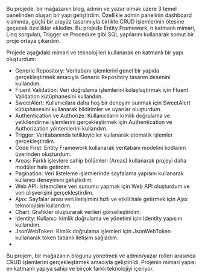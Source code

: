 Bu projede, bir mağazanın blog, admin ve yazar olmak üzere 3 temel panelinden oluşan bir yapı geliştirdim. Özellikle admin panelinin dashboard kısmında, güçlü bir arayüz tasarımıyla birlikte CRUD işlemlerinin ötesine geçecek özellikler ekledim. Bu projede Entity Framework, n katmanlı mimari, Linq sorguları, Trigger ve Procedure gibi SQL yapılarını kullanarak somut bir proje ortaya çıkardım.

Projede aşağıdaki mimari ve teknolojileri kullanarak en katmanlı bir yapı oluşturdum:

* Generic Repository: Veritabanı işlemlerini genel bir yapıda gerçekleştirmek amacıyla Generic Repository tasarım desenini kullandım.
* Fluent Validation: Veri doğrulama işlemlerini kolaylaştırmak için Fluent Validation kütüphanesini kullandım.
* SweetAlert: Kullanıcılara daha hoş bir deneyim sunmak için SweetAlert kütüphanesini kullanarak bildirimler ve uyarılar oluşturdum.
* Authentication ve Authorize: Kullanıcıların kimlik doğrulama ve yetkilendirme işlemlerini gerçekleştirmek için Authentication ve Authorization yöntemlerini kullandım.
* Trigger: Veritabanında tetikleyiciler kullanarak otomatik işlemler gerçekleştirdim.
* Code First: Entity Framework kullanarak veritabanı modelini kodlarım üzerinden oluşturdum.
* Areas: Farklı işlevlere sahip bölümleri (Areas) kullanarak projeyi daha modüler hale getirdim.
* Pagination: Veri listeleme işlemlerinde sayfalama yapısını kullanarak kullanıcı deneyimini geliştirdim.
* Web API: İstemcilere veri sunumu yapmak için Web API oluşturdum ve veri alışverişini gerçekleştirdim.
* Ajax: Sayfalar arası veri iletişimini hızlı ve etkili hale getirmek için Ajax teknolojisini kullandım.
* Chart: Grafikler oluşturarak verileri görselleştirdim.
* Identity: Kullanıcı kimlik doğrulama ve yönetimi için Identity yapısını kullandım.
* JsonWebToken: Kimlik doğrulama işlemleri için JsonWebToken kullanarak token tabanlı iletişim sağladım.
* 
Bu projem, bir mağazanın blogunu yönetmek ve admin/yazar rolleri arasında CRUD işlemlerini gerçekleştirmek amacıyla geliştirildi. Projenin mimari yapısı en katmanlı yapıya sahip ve birçok farklı teknolojiyi içeriyor.
